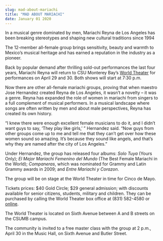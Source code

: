 ```yaml
---
slug: mad-about-mariachi
title: "MAD ABOUT MARIACHI"
date: January 01 2020
---
```


<p>In a musical genre dominated by men, Mariachi Reyna de Los Angeles has been breaking stereotypes and shaping new cultural traditions since 1994</p><p>The 12&#45;member all&#45;female group brings sensitivity, beauty and warmth to Mexico’s musical heritage and has earned a reputation in the industry as a pioneer.
</p><p>Back by popular demand after thrilling sold&#45;out performances the last four years, Mariachi Reyna will return to CSU Monterey Bay’s <a href="https://csumb.edu/maps">World Theater</a> for performances on April 29 and 30. Both shows will start at 7:30 p.m.
</p><p>Now there are other all&#45;female mariachi groups, proving that when maestro Jose Hernandez created Reyna de Los Angeles, it wasn’t a novelty – it was a genre. Reyna has expanded the role of women in mariachi from singers to a full complement of musical performers. In a musical landscape where songs are often written by men and about male perspectives, Reyna has created its own history.
</p><p>“I knew there were enough excellent female musicians to do it, and I didn’t want guys to say, ‘They play like girls,’ ” Hernandez said. “Now guys from other groups come up to me and tell me that they can’t get over how these women sound so amazing. It’s because they sound like angels, and that’s why they are named after the city of Los Angeles.”
</p><p>Under Hernandez, the group has released four albums: <em>Solo Tuya</em> &#40;Yours Only&#41;; <em>El Mejor Mariachi Femenino del Mundo</em> &#40;The Best Female Mariachi in the World&#41;; <em>Companeras</em>, which was nominated for Grammy and Latin Grammy awards in 2009; and <em>Entre Mariachi y Corazon</em>.
</p><p>The group will be on stage at the World Theater in time for Cinco de Mayo.
</p><p>Tickets prices: $40 Gold Circle; $29 general admission; with discounts available for senior citizens, students, military and children. They can be purchased by calling the World Theater box office at &#40;831&#41; 582&#45;4580 or <a href="https://csumb.edu/worldtheater">online</a>.
</p><p>The World Theater is located on Sixth Avenue between A and B streets on the CSUMB campus.
</p><p>The community is invited to a free master class with the group at 2 p.m., April 30 in the Music Hall, on Sixth Avenue and Butler Street.
</p>
